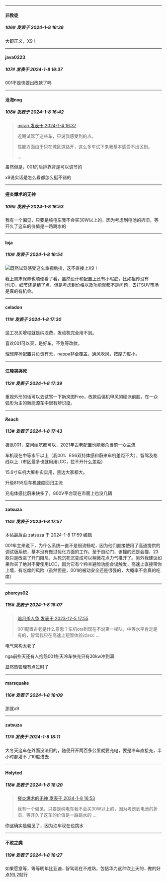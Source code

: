 
*****

####  非教徒  
##### 106#       发表于 2024-1-8 16:28

大即正义，X9！


*****

####  java0223  
##### 107#       发表于 2024-1-8 16:37

001不是快要出改款了吗

*****

####  沧海nog  
##### 108#       发表于 2024-1-8 16:42

<blockquote><a href="httphttps://bbs.saraba1st.com/2b/forum.php?mod=redirect&amp;goto=findpost&amp;pid=63534408&amp;ptid=2163052" target="_blank">mirari 发表于 2024-1-4 16:37</a>

近期试驾了这些车，只说我感受到的点。

性能方面由于只在城区道路开，这么多车试下来我基本感受不出区别。

 ...</blockquote>
虽然但是，001的后排靠背是可以调节的

x9说实话是怎么看都怎么挺不错的


*****

####  搓炎爆术的无神  
##### 109#       发表于 2024-1-8 16:53

我有一个偏见，只要是纯电车我不会买30W以上的，因为考虑到电池的折旧，等开久了这车的价值是一路跳水的

*****

####  loja  
##### 110#       发表于 2024-1-8 16:54

<img src="https://static.saraba1st.com/image/smiley/face2017/037.png" referrerpolicy="no-referrer">既然试驾感受这么重视后排，这不直接上X9！

我上周末保养也顺便看了看，虽然设计和配置上还有小瑕疵，比如祖传没有HUD，细节还是糙了点，但是考虑到价格以及功能就都不是问题，去打SUV市场是真的有机会。


*****

####  celadon  
##### 111#       发表于 2024-1-8 17:30

这工况买增程就是纯浪费，发动机完全用不到。

喜欢001可以买，是好车，不急等改款。

理想座椅配置只负责有无，nappa非全覆盖，通风吹风，按摩力度小。


*****

####  江陵哭哭死  
##### 112#       发表于 2024-1-8 17:39

重视外形的话可以去试驾一下新岚图Free，改款后偏机甲风的硬派前脸，在一众弧形为主的新能源车中很有辨识度。

*****

####  _Reach_  
##### 113#       发表于 2024-1-8 17:43

极氪001，空间续航都可以，2021年古老配置也能爆杀当前一众主流

车机现在中等水平以上（我001、ES6双持体感和蔚来车机差距不大），智驾及格线以上（市区最多也就用用LCC，拉不开什么差距）

15.6寸车机大屏朴实实用，黑边大家都大。

升级8155后车机速度回归主流

充电体感比蔚来快多了，800V平台现在市面上也没几辆


*****

####  zatsuza  
##### 114#       发表于 2024-1-8 17:57

 本帖最后由 zatsuza 于 2024-1-8 17:59 编辑 

001车主来说下，为什么系统一直不是很流畅呢，因为他们直接使用了高通提供的调试版系统，基本没有做过优化方面的工作。至于自动门，该撞的还是会撞，23款只是改进了开门阻尼，从死沉死沉变成可以稍微花点力气推开了。另外我建议如果你买了绝对不要使用LCC，因为它有个羚羊避险功能会误触发，高速上直接带你上墙，有吃席的风险（虽然但是，001的被动安全还是很强的，大概率不会真的吃席）


*****

####  phorcys02  
##### 115#       发表于 2024-1-8 18:07

<blockquote><a href="httphttps://bbs.saraba1st.com/2b/forum.php?mod=redirect&amp;goto=findpost&amp;pid=63233203&amp;ptid=2163052" target="_blank">暗月杀人兔 发表于 2023-12-5 17:55</a>

001配置古老是什么意思？车机ota到现在不说第一梯队，中等水平肯定是有的，智驾我只在高速上短暂体验过acc ...</blockquote>
电气架构太老了

nga前些天还有人抱怨001冬天冷车快充只有30kw冲到满

显然热管理有点过时了

*****

####  marsquake  
##### 116#       发表于 2024-1-8 18:09

那就x9

*****

####  zatsuza  
##### 117#       发表于 2024-1-8 18:11

大冬天这车在外面没法用的，随便开开两百多公里就要充电，要是冷车直接充，半小时都灌不了10度进去


*****

####  Holyted  
##### 118#       发表于 2024-1-8 18:20

<blockquote><a href="httphttps://bbs.saraba1st.com/2b/forum.php?mod=redirect&amp;goto=findpost&amp;pid=63578028&amp;ptid=2163052" target="_blank">搓炎爆术的无神 发表于 2024-1-8 16:53</a>

我有一个偏见，只要是纯电车我不会买30W以上的，因为考虑到电池的折旧，等开久了这车的价值是一路跳水的 ...</blockquote>
你这确实是偏见了，因为油车现在也跳水


*****

####  不败之类  
##### 119#       发表于 2024-1-8 18:27

如果愿意等，等等明年比亚迪…智驾现在不成熟，包括华为这种吹上天的…做的好点的L2就行

